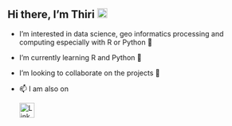 ## Hi there, I’m Thiri <img src="https://raw.githubusercontent.com/nakulbhati/nakulbhati/master/contain/Hi.gif" width="20px">

- I’m interested in data science, geo informatics processing and computing especially with R or Python 👀
- I’m currently learning R and Python :snake:
- I’m looking to collaborate on the projects 💞️ 
- 📫 I am also on
 
  <a href="https://www.linkedin.com/mwlite/in/htun-thiri-naing-849714b2" target="_blank"><img src="https://raw.githubusercontent.com/nakulbhati/nakulbhati/master/contain/in.png" alt="LinkedIn" width="30"></a>
     

<!---
hthirinaing/hthirinaing is a ✨ special ✨ repository because its `README.md` (this file) appears on your GitHub profile.
You can click the Preview link to take a look at your changes.
--->
